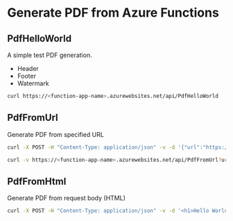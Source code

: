 # Generate PDF from Azure Functions

## PdfHelloWorld

A simple test PDF generation.

- Header
- Footer
- Watermark

```bash
curl https://<function-app-name>.azurewebsites.net/api/PdfHelloWorld
```

## PdfFromUrl

Generate PDF from specified URL

```bash
curl -X POST -H "Content-Type: application/json" -v -d '{"url":"https://docs.microsoft.com/zh-tw/"}' https://<function-app-name>.azurewebsites.net/api/PdfFromUrl 

curl -v https://<function-app-name>.azurewebsites.net/api/PdfFromUrl?url=https://docs.microsoft.com/zh-tw/
```

## PdfFromHtml

Generate PDF from request body  (HTML)

```bash
curl -X POST -H "Content-Type: application/json" -v -d '<h1>Hello World... now what?</h1>' https://<function-app-name>.azurewebsites.net/api/PdfFromHtml
```
